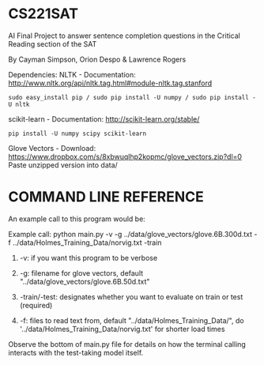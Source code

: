 # CS221SAT

AI Final Project to answer sentence completion questions in the Critical Reading section of the SAT

By Cayman Simpson, Orion Despo & Lawrence Rogers

Dependencies:
NLTK - 
	Documentation: http://www.nltk.org/api/nltk.tag.html#module-nltk.tag.stanford
	
	sudo easy_install pip / sudo pip install -U numpy / sudo pip install -U nltk

scikit-learn - 
	Documentation: http://scikit-learn.org/stable/
	
	pip install -U numpy scipy scikit-learn 
	
Glove Vectors - 
	Download: https://www.dropbox.com/s/8xbwuqlhp2kopmc/glove_vectors.zip?dl=0
	Paste unzipped version into data/


COMMAND LINE REFERENCE
===========================================================================

An example call to this program would be:

Example call: python main.py  -v -g ../data/glove_vectors/glove.6B.300d.txt -f ../data/Holmes_Training_Data/norvig.txt -train

   1) -v: if you want this program to be verbose

   2) -g: filename for glove vectors, default "../data/glove_vectors/glove.6B.50d.txt"

   3) -train/-test: designates whether you want to evaluate on train or test (required)
   
   4) -f: files to read text from, default "../data/Holmes_Training_Data/", do '../data/Holmes_Training_Data/norvig.txt' for shorter load times

Observe the bottom of main.py file for details on how the terminal calling interacts with the test-taking model itself.

